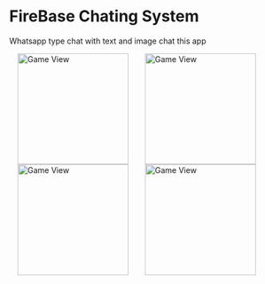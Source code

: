# FireBase Chating System
Whatsapp type chat with text and image chat this app

<img src="https://user-images.githubusercontent.com/60879476/75875121-1b286380-5e39-11ea-8cf3-2329dd059c36.png" width="200" alt="Game View" align="left" hspace="15">

<img src="https://user-images.githubusercontent.com/60879476/75875127-2085ae00-5e39-11ea-9e3c-7c715fa71b73.png" width="200" alt="Game View" align="left" hspace="15">

<img src="https://user-images.githubusercontent.com/60879476/75875128-211e4480-5e39-11ea-9155-6d4cf7f2fed4.png" width="200" alt="Game View" align="left" hspace="15">

<img src="https://user-images.githubusercontent.com/60879476/75875130-211e4480-5e39-11ea-944b-cbedb0e3ef85.png" width="200" alt="Game View" align="left" hspace="15">
